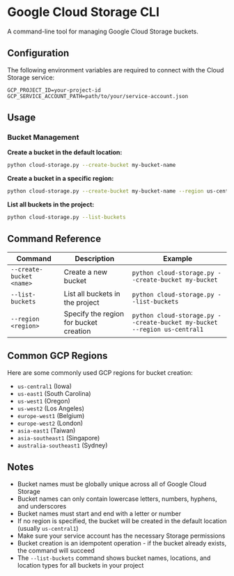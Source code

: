 # Google Cloud Storage CLI

A command-line tool for managing Google Cloud Storage buckets.

## Configuration

The following environment variables are required to connect with the Cloud Storage service:

```
GCP_PROJECT_ID=your-project-id
GCP_SERVICE_ACCOUNT_PATH=path/to/your/service-account.json
```

## Usage

### Bucket Management

**Create a bucket in the default location:**
```bash
python cloud-storage.py --create-bucket my-bucket-name
```

**Create a bucket in a specific region:**
```bash
python cloud-storage.py --create-bucket my-bucket-name --region us-central1
```

**List all buckets in the project:**
```bash
python cloud-storage.py --list-buckets
```

## Command Reference

| Command | Description | Example |
|---------|-------------|---------|
| `--create-bucket <name>` | Create a new bucket | `python cloud-storage.py --create-bucket my-bucket` |
| `--list-buckets` | List all buckets in the project | `python cloud-storage.py --list-buckets` |
| `--region <region>` | Specify the region for bucket creation | `python cloud-storage.py --create-bucket my-bucket --region us-central1` |

## Common GCP Regions

Here are some commonly used GCP regions for bucket creation:

- `us-central1` (Iowa)
- `us-east1` (South Carolina)
- `us-west1` (Oregon)
- `us-west2` (Los Angeles)
- `europe-west1` (Belgium)
- `europe-west2` (London)
- `asia-east1` (Taiwan)
- `asia-southeast1` (Singapore)
- `australia-southeast1` (Sydney)

## Notes

- Bucket names must be globally unique across all of Google Cloud Storage
- Bucket names can only contain lowercase letters, numbers, hyphens, and underscores
- Bucket names must start and end with a letter or number
- If no region is specified, the bucket will be created in the default location (usually `us-central1`)
- Make sure your service account has the necessary Storage permissions
- Bucket creation is an idempotent operation - if the bucket already exists, the command will succeed
- The `--list-buckets` command shows bucket names, locations, and location types for all buckets in your project